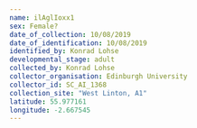 ```yaml
---
name: ilAglIoxx1
sex: Female?
date_of_collection: 10/08/2019
date_of_identification: 10/08/2019
identified_by: Konrad Lohse
developmental_stage: adult
collected_by: Konrad Lohse
collector_organisation: Edinburgh University
collector_id: SC_AI_1368
collection_site: "West Linton, A1"
latitude: 55.977161
longitude: -2.667545
---
```

